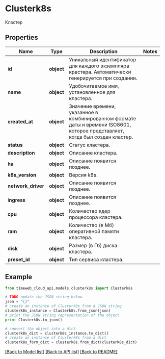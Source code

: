 # Clusterk8s

Кластер

## Properties
Name | Type | Description | Notes
------------ | ------------- | ------------- | -------------
**id** | **object** | Уникальный идентификатор для каждого экземпляра крастера. Автоматически генерируется при создании. | 
**name** | **object** | Удобочитаемое имя, установленное для кластера. | 
**created_at** | **object** | Значение времени, указанное в комбинированном формате даты и времени ISO8601, которое представляет, когда был создан кластер. | 
**status** | **object** | Статус кластера. | 
**description** | **object** | Описание кластера. | 
**ha** | **object** | Описание появится позднее. | 
**k8s_version** | **object** | Версия k8s. | 
**network_driver** | **object** | Описание появится позднее. | 
**ingress** | **object** | Описание появится позднее. | 
**cpu** | **object** | Количество ядер процессора кластера. | 
**ram** | **object** | Количество (в Мб) оперативной памяти кластера. | 
**disk** | **object** | Размер (в Гб) диска кластера. | 
**preset_id** | **object** | Тип сервиса кластера. | 

## Example

```python
from timeweb_cloud_api.models.clusterk8s import Clusterk8s

# TODO update the JSON string below
json = "{}"
# create an instance of Clusterk8s from a JSON string
clusterk8s_instance = Clusterk8s.from_json(json)
# print the JSON string representation of the object
print Clusterk8s.to_json()

# convert the object into a dict
clusterk8s_dict = clusterk8s_instance.to_dict()
# create an instance of Clusterk8s from a dict
clusterk8s_form_dict = clusterk8s.from_dict(clusterk8s_dict)
```
[[Back to Model list]](../README.md#documentation-for-models) [[Back to API list]](../README.md#documentation-for-api-endpoints) [[Back to README]](../README.md)



